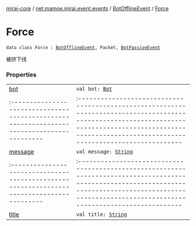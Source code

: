 [mirai-core](../../../index.md) / [net.mamoe.mirai.event.events](../../index.md) / [BotOfflineEvent](../index.md) / [Force](./index.md)

# Force

`data class Force : `[`BotOfflineEvent`](../index.md)`, Packet, `[`BotPassiveEvent`](../../-bot-passive-event.md)

被挤下线

### Properties
|||
|:----------------------------------------------------------------------------------------|:---------------------------------------------------------------------------------------------------------------------------------------------------------------------------------------------------------|
| [bot](bot.md) | `val bot: `[`Bot`](../../../net.mamoe.mirai/-bot/index.md) ||||
|:----------------------------------------------------------------------------------------|:---------------------------------------------------------------------------------------------------------------------------------------------------------------------------------------------------------|
| [message](message.md) | `val message: `[`String`](https://kotlinlang.org/api/latest/jvm/stdlib/kotlin/-string/index.html) ||||
|:----------------------------------------------------------------------------------------|:---------------------------------------------------------------------------------------------------------------------------------------------------------------------------------------------------------|
| [title](title.md) | `val title: `[`String`](https://kotlinlang.org/api/latest/jvm/stdlib/kotlin/-string/index.html) |

